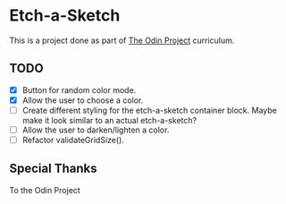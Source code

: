 # Etch-a-Sketch

This is a project done as part of [The Odin Project](https://theodinproject.com/) curriculum.

## TODO
- [x] Button for random color mode.
- [x] Allow the user to choose a color.
- [ ] Create different styling for the etch-a-sketch container block. Maybe make it look similar to an actual etch-a-sketch?
- [ ] Allow the user to darken/lighten a color.
- [ ] Refactor validateGridSize().

## Special Thanks

To the Odin Project